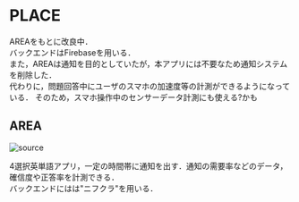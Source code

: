 # PLACE
AREAをもとに改良中．  
バックエンドはFirebaseを用いる．  
また，AREAは通知を目的としていたが，本アプリには不要なため通知システムを削除した．  
代わりに，問題回答中にユーザのスマホの加速度等の計測ができるようになっている．
そのため，スマホ操作中のセンサーデータ計測にも使える?かも

## AREA
![source](https://github.com/haselab-dev/AREA)

4選択英単語アプリ，一定の時間帯に通知を出す．通知の需要率などのデータ，確信度や正答率を計測できる．  
バックエンドにはは"ニフクラ"を用いる．

